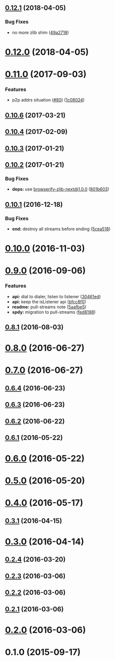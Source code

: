 <a name="0.12.1"></a>
## [0.12.1](https://github.com/libp2p/js-libp2p-spdy/compare/v0.12.0...v0.12.1) (2018-04-05)


### Bug Fixes

* no more zlib shim ([49a2718](https://github.com/libp2p/js-libp2p-spdy/commit/49a2718))



<a name="0.12.0"></a>
# [0.12.0](https://github.com/libp2p/js-libp2p-spdy/compare/v0.11.0...v0.12.0) (2018-04-05)



<a name="0.11.0"></a>
# [0.11.0](https://github.com/libp2p/js-libp2p-spdy/compare/v0.10.6...v0.11.0) (2017-09-03)


### Features

* p2p addrs situation ([#80](https://github.com/libp2p/js-libp2p-spdy/issues/80)) ([1c08024](https://github.com/libp2p/js-libp2p-spdy/commit/1c08024))



<a name="0.10.6"></a>
## [0.10.6](https://github.com/libp2p/js-libp2p-spdy/compare/v0.10.4...v0.10.6) (2017-03-21)



<a name="0.10.4"></a>
## [0.10.4](https://github.com/libp2p/js-libp2p-spdy/compare/v0.10.3...v0.10.4) (2017-02-09)



<a name="0.10.3"></a>
## [0.10.3](https://github.com/libp2p/js-libp2p-spdy/compare/v0.10.2...v0.10.3) (2017-01-21)



<a name="0.10.2"></a>
## [0.10.2](https://github.com/libp2p/js-libp2p-spdy/compare/v0.10.1...v0.10.2) (2017-01-21)


### Bug Fixes

* **deps:** use browserify-zlib-next@1.0.0 ([801b603](https://github.com/libp2p/js-libp2p-spdy/commit/801b603))



<a name="0.10.1"></a>
## [0.10.1](https://github.com/libp2p/js-libp2p-spdy/compare/v0.10.0...v0.10.1) (2016-12-18)


### Bug Fixes

* **end:** destroy all streams before ending ([5cea518](https://github.com/libp2p/js-libp2p-spdy/commit/5cea518))



<a name="0.10.0"></a>
# [0.10.0](https://github.com/libp2p/js-libp2p-spdy/compare/v0.9.0...v0.10.0) (2016-11-03)



<a name="0.9.0"></a>
# [0.9.0](https://github.com/libp2p/js-libp2p-spdy/compare/v0.8.1...v0.9.0) (2016-09-06)


### Features

* **api:** dial to dialer, listen to listener ([30461ed](https://github.com/libp2p/js-libp2p-spdy/commit/30461ed))
* **api:** keep the isListener api ([bfcc8f0](https://github.com/libp2p/js-libp2p-spdy/commit/bfcc8f0))
* **readme:** pull-streams note ([5aafbe5](https://github.com/libp2p/js-libp2p-spdy/commit/5aafbe5))
* **spdy:** migration to pull-streams ([fed8198](https://github.com/libp2p/js-libp2p-spdy/commit/fed8198))



<a name="0.8.1"></a>
## [0.8.1](https://github.com/libp2p/js-libp2p-spdy/compare/v0.8.0...v0.8.1) (2016-08-03)



<a name="0.8.0"></a>
# [0.8.0](https://github.com/libp2p/js-libp2p-spdy/compare/v0.7.0...v0.8.0) (2016-06-27)



<a name="0.7.0"></a>
# [0.7.0](https://github.com/libp2p/js-libp2p-spdy/compare/v0.6.4...v0.7.0) (2016-06-27)



<a name="0.6.4"></a>
## [0.6.4](https://github.com/libp2p/js-libp2p-spdy/compare/v0.6.3...v0.6.4) (2016-06-23)



<a name="0.6.3"></a>
## [0.6.3](https://github.com/libp2p/js-libp2p-spdy/compare/v0.6.2...v0.6.3) (2016-06-23)



<a name="0.6.2"></a>
## [0.6.2](https://github.com/libp2p/js-libp2p-spdy/compare/v0.6.1...v0.6.2) (2016-06-22)



<a name="0.6.1"></a>
## [0.6.1](https://github.com/libp2p/js-libp2p-spdy/compare/v0.6.0...v0.6.1) (2016-05-22)



<a name="0.6.0"></a>
# [0.6.0](https://github.com/libp2p/js-libp2p-spdy/compare/v0.5.0...v0.6.0) (2016-05-22)



<a name="0.5.0"></a>
# [0.5.0](https://github.com/libp2p/js-libp2p-spdy/compare/v0.4.0...v0.5.0) (2016-05-20)



<a name="0.4.0"></a>
# [0.4.0](https://github.com/libp2p/js-libp2p-spdy/compare/v0.3.1...v0.4.0) (2016-05-17)



<a name="0.3.1"></a>
## [0.3.1](https://github.com/libp2p/js-libp2p-spdy/compare/v0.3.0...v0.3.1) (2016-04-15)



<a name="0.3.0"></a>
# [0.3.0](https://github.com/libp2p/js-libp2p-spdy/compare/v0.2.4...v0.3.0) (2016-04-14)



<a name="0.2.4"></a>
## [0.2.4](https://github.com/libp2p/js-libp2p-spdy/compare/v0.2.3...v0.2.4) (2016-03-20)



<a name="0.2.3"></a>
## [0.2.3](https://github.com/libp2p/js-libp2p-spdy/compare/v0.2.2...v0.2.3) (2016-03-06)



<a name="0.2.2"></a>
## [0.2.2](https://github.com/libp2p/js-libp2p-spdy/compare/v0.2.1...v0.2.2) (2016-03-06)



<a name="0.2.1"></a>
## [0.2.1](https://github.com/libp2p/js-libp2p-spdy/compare/v0.2.0...v0.2.1) (2016-03-06)



<a name="0.2.0"></a>
# [0.2.0](https://github.com/libp2p/js-libp2p-spdy/compare/v0.1.0...v0.2.0) (2016-03-06)



<a name="0.1.0"></a>
# 0.1.0 (2015-09-17)



